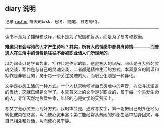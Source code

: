 ## diary 说明

记录 [racher](resume.md) 每天的task、思考、随笔、日志等待。

*** 

读书不是为了雄辩和驳斥，也不是为了轻信和盲从，而是为了思考和权衡。

**难道只有会写诗的人才产生诗吗？其实，所有人的情感中都具有诗情————而普通人在生活中的诗情是往往不会被职业诗人们所理解的。**

以为阅读只是学者的事，写作只是作家的事，这是极大的误解。阅读是与大师的灵魂交谈，写作是与自己的灵魂交谈，二者都是精神生活的方式。本真意义的阅读和写作是非职业的，属于每一个关注灵魂的人，而职业化则是一种异化。

文学是心灵生活的一种方式。一个人认真地倾听自己灵魂中的声音，为它寻找语言的表达，这就已经是文学了。本真意义上的文学是非职业的，属于每一个热爱生命的人。青年天然地热爱生命，年轻的心是文学的天然沃土。

写文字是心灵生活的好方式。我的体会是，通过写文字，第一能把自己的外在经历转化成内在财富，从而使心灵丰富；第二能经常从热闹的外部生活中抽身回来，与自己相处和对话，从而使心灵宁静。



